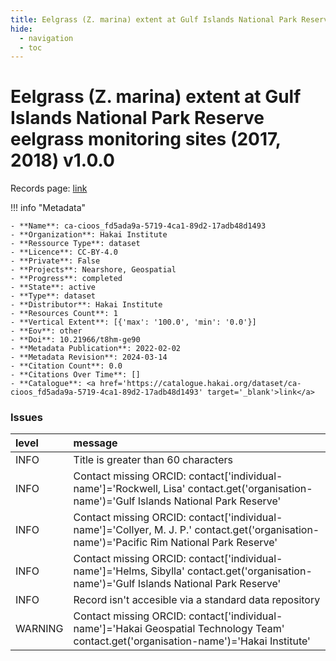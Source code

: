 ```yaml
---
title: Eelgrass (Z. marina) extent at Gulf Islands National Park Reserve eelgrass monitoring sites (2017, 2018) v1.0.0
hide:
  - navigation
  - toc
---
```


# Eelgrass (Z. marina) extent at Gulf Islands National Park Reserve eelgrass monitoring sites (2017, 2018) v1.0.0

Records page: <a href='https://catalogue.hakai.org/dataset/ca-cioos_fd5ada9a-5719-4ca1-89d2-17adb48d1493' target='_blank'>link</a>

<div id='map'></div>

!!! info "Metadata"
    
    - **Name**: ca-cioos_fd5ada9a-5719-4ca1-89d2-17adb48d1493 
    - **Organization**: Hakai Institute 
    - **Ressource Type**: dataset 
    - **Licence**: CC-BY-4.0 
    - **Private**: False 
    - **Projects**: Nearshore, Geospatial 
    - **Progress**: completed 
    - **State**: active 
    - **Type**: dataset 
    - **Distributor**: Hakai Institute 
    - **Resources Count**: 1 
    - **Vertical Extent**: [{'max': '100.0', 'min': '0.0'}] 
    - **Eov**: other 
    - **Doi**: 10.21966/t8hm-ge90 
    - **Metadata Publication**: 2022-02-02 
    - **Metadata Revision**: 2024-03-14 
    - **Citation Count**: 0.0 
    - **Citations Over Time**: [] 
    - **Catalogue**: <a href='https://catalogue.hakai.org/dataset/ca-cioos_fd5ada9a-5719-4ca1-89d2-17adb48d1493' target='_blank'>link</a> 

### Issues

| level   | message                                                                                                                                    |
|:--------|:-------------------------------------------------------------------------------------------------------------------------------------------|
| INFO    | Title is greater than 60 characters                                                                                                        |
| INFO    | Contact missing ORCID: contact['individual-name']='Rockwell, Lisa' contact.get('organisation-name')='Gulf Islands National Park Reserve'   |
| INFO    | Contact missing ORCID: contact['individual-name']='Collyer, M. J. P.' contact.get('organisation-name')='Pacific Rim National Park Reserve' |
| INFO    | Contact missing ORCID: contact['individual-name']='Helms, Sibylla' contact.get('organisation-name')='Gulf Islands National Park Reserve'   |
| INFO    | Record isn't accesible via a standard data repository                                                                                      |
| WARNING | Contact missing ORCID: contact['individual-name']='Hakai Geospatial Technology Team' contact.get('organisation-name')='Hakai Institute'    |

<script>
   document.addEventListener("DOMContentLoaded", function() {
    var map = L.map('map').setView([51.505, -125.09], 5);
    L.tileLayer('https://tile.openstreetmap.org/{z}/{x}/{y}.png', {
        maxZoom: 19,
        attribution: '&copy; <a href="http://www.openstreetmap.org/copyright">OpenStreetMap</a>'
    }).addTo(map);
    var geojsonFeature = {
        "type": "Feature",
        "properties": {
            "name" : "Eelgrass (Z. marina) extent at Gulf Islands National Park Reserve eelgrass monitoring sites (2017, 2018) v1.0.0"
        },
        "geometry": {'type': 'Polygon', 'coordinates': [[[-123.81789453, 48.48393505], [-122.96096027, 48.48393505], [-122.96096027, 49.05595865], [-123.81789453, 49.05595865], [-123.81789453, 48.48393505]]]}
    }
    L.geoJSON(geojsonFeature).addTo(map);
   })
</script>
